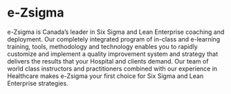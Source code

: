 e-Zsigma
========

e-Zsigma is Canada’s leader in Six Sigma and Lean Enterprise coaching and deployment. Our completely integrated program of in-class and e-learning training, tools, methodology and technology enables you to rapidly customize and implement a quality improvement system and strategy that delivers the results that your Hospital and clients demand. Our team of world class instructors and practitioners combined with our experience in Healthcare makes e-Zsigma your first choice for Six Sigma and Lean Enterprise strategies.